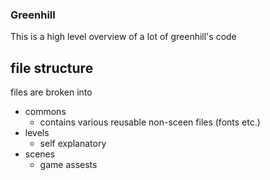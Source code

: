 ### Greenhill

This is a high level overview of a lot of greenhill's code

## file structure

files are broken into

- commons
	- contains various reusable non-sceen files (fonts etc.)
- levels
	- self explanatory 
- scenes
	- game assests
	
	

